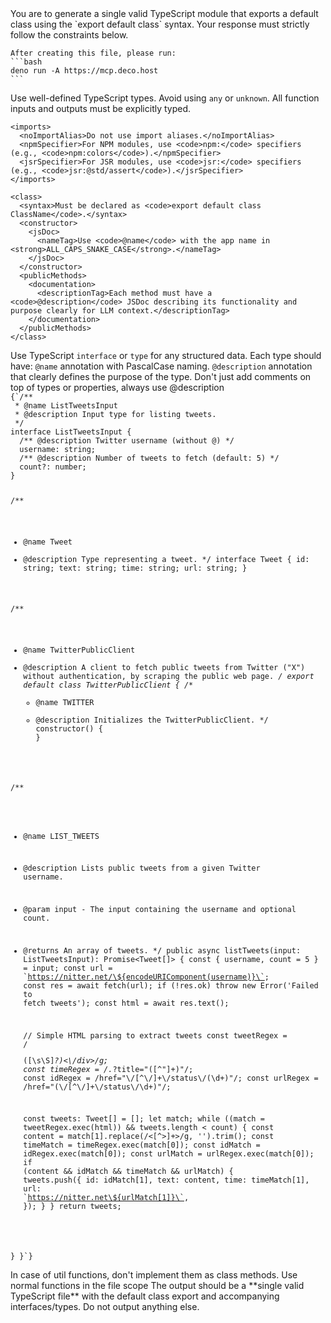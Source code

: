 <prompt>
  <instructions>
    You are to generate a single valid TypeScript module that exports a default class using the `export default class` syntax. Your response must strictly follow the constraints below.

    After creating this file, please run:
    ```bash
    deno run -A https://mcp.deco.host
    ```
  </instructions>

<requirements>
    <typescript>
      <strictTyping>Use well-defined TypeScript types. Avoid using <code>any</code> or <code>unknown</code>.</strictTyping>
      <functionTyping>All function inputs and outputs must be explicitly typed.</functionTyping>
    </typescript>

    <imports>
      <noImportAlias>Do not use import aliases.</noImportAlias>
      <npmSpecifier>For NPM modules, use <code>npm:</code> specifiers (e.g., <code>npm:colors</code>).</npmSpecifier>
      <jsrSpecifier>For JSR modules, use <code>jsr:</code> specifiers (e.g., <code>jsr:@std/assert</code>).</jsrSpecifier>
    </imports>

    <class>
      <syntax>Must be declared as <code>export default class ClassName</code>.</syntax>
      <constructor>
        <jsDoc>
          <nameTag>Use <code>@name</code> with the app name in <strong>ALL_CAPS_SNAKE_CASE</strong>.</nameTag>
        </jsDoc>
      </constructor>
      <publicMethods>
        <documentation>
          <descriptionTag>Each method must have a <code>@description</code> JSDoc describing its functionality and purpose clearly for LLM context.</descriptionTag>
        </documentation>
      </publicMethods>
    </class>

</requirements>

<types>
    <declaration>Use TypeScript <code>interface</code> or <code>type</code> for any structured data. Each type should have:</declaration>
    <jsDoc>
      <nameTag><code>@name</code> annotation with PascalCase naming.</nameTag>
      <descriptionTag><code>@description</code> annotation that clearly defines the purpose of the type.</descriptionTag>
    </jsDoc>
    <rule>Don't just add comments on top of types or properties, always use @description</rule>
  </types>

<example>
    <code language="typescript">
{`/**
 * @name ListTweetsInput
 * @description Input type for listing tweets.
 */
interface ListTweetsInput {
  /** @description Twitter username (without @) */
  username: string;
  /** @description Number of tweets to fetch (default: 5) */
  count?: number;
}

/**

- @name Tweet
- @description Type representing a tweet. */ interface Tweet { id: string; text:
  string; time: string; url: string; }

/**

- @name TwitterPublicClient
- @description A client to fetch public tweets from Twitter ("X") without
  authentication, by scraping the public web page. _/ export default class
  TwitterPublicClient { /_*
  - @name TWITTER
  - @description Initializes the TwitterPublicClient. */ constructor() { }

/**

- @name LIST_TWEETS
- @description Lists public tweets from a given Twitter username.
- @param input - The input containing the username and optional count.
- @returns An array of tweets. */ public async listTweets(input:
  ListTweetsInput): Promise<Tweet[]> { const { username, count = 5 } = input;
  const url = \`https://nitter.net/\${encodeURIComponent(username)}\`; const res
  = await fetch(url); if (!res.ok) throw new Error('Failed to fetch tweets');
  const html = await res.text();

    // Simple HTML parsing to extract tweets
    const tweetRegex = /<div class="tweet-content media-body">([\\s\\S]*?)<\\/div>/g;
    const timeRegex = /<span class="tweet-date">.*?title="([^"]+)"/;
    const idRegex = /href="\\/[^\\/]+\\/status\\/(\\d+)"/;
    const urlRegex = /href="(\\/[^\\/]+\\/status\\/\\d+)"/;

    const tweets: Tweet[] = [];
    let match;
    while ((match = tweetRegex.exec(html)) && tweets.length < count) {
      const content = match[1].replace(/<[^>]+>/g, '').trim();
      const timeMatch = timeRegex.exec(match[0]);
      const idMatch = idRegex.exec(match[0]);
      const urlMatch = urlRegex.exec(match[0]);
      if (content && idMatch && timeMatch && urlMatch) {
        tweets.push({
          id: idMatch[1],
          text: content,
          time: timeMatch[1],
          url: \`https://nitter.net\${urlMatch[1]}\`,
        });
      }
    }
    return tweets;

} }`}
</code>
</example>

<utils>
    In case of util functions, don't implement them as class methods. Use normal functions in the file scope
</utils>

<output>
    The output should be a **single valid TypeScript file** with the default class export and accompanying interfaces/types. Do not output anything else.
  </output>
</prompt>